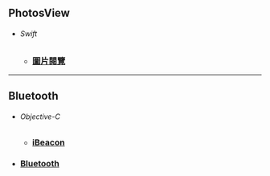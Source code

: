 ## PhotosView  
*  ###### Swift
   *  ### [圖片閱覽][photoView]
[photoView]:https://github.com/ZihCiLai/PhotosView/
***
## Bluetooth  
*  ###### Objective-C
   *  ### [iBeacon][beacon]
[beacon]:https://github.com/ZihCiLai/iBeacon/
   *  ### [Bluetooth][ble]
[ble]:https://github.com/ZihCiLai/bluetooth/
